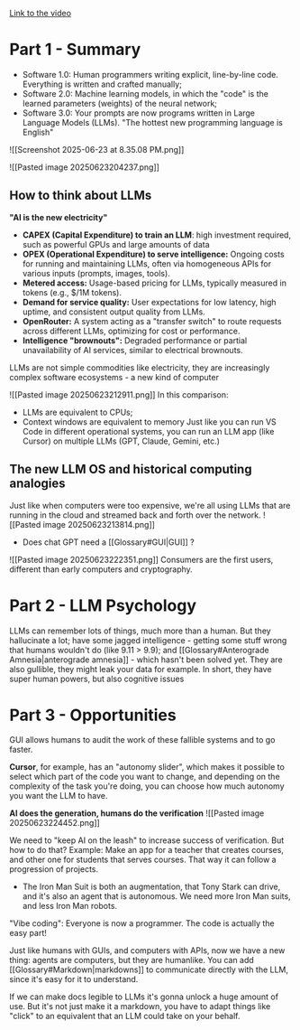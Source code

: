 [Link to the video](https://www.youtube.com/watch?v=LCEmiRjPEtQ)
# Part 1 - Summary
- Software 1.0: Human programmers writing explicit, line-by-line code. Everything is written and crafted manually;
- Software 2.0: Machine learning models, in which the "code" is the learned parameters (weights) of the neural network;
- Software 3.0: Your prompts are now programs written in Large Language Models (LLMs). "The hottest new programming language is English"

![[Screenshot 2025-06-23 at 8.35.08 PM.png]]

![[Pasted image 20250623204237.png]]

## How to think about LLMs
**"AI is the new electricity"** 

- **CAPEX (Capital Expenditure) to train an LLM**: high investment required, such as powerful GPUs and large amounts of data 
- **OPEX (Operational Expenditure) to serve intelligence:** Ongoing costs for running and maintaining LLMs, often via homogeneous APIs for various inputs (prompts, images, tools).
- **Metered access:** Usage-based pricing for LLMs, typically measured in tokens (e.g., $/1M tokens).
- **Demand for service quality:** User expectations for low latency, high uptime, and consistent output quality from LLMs.
- **OpenRouter:** A system acting as a "transfer switch" to route requests across different LLMs, optimizing for cost or performance.
- **Intelligence "brownouts":** Degraded performance or partial unavailability of AI services, similar to electrical brownouts.

LLMs are not simple commodities like electricity, they are increasingly complex software ecosystems - a new kind of computer



![[Pasted image 20250623212911.png]]
In this comparison:
- LLMs are equivalent to CPUs;
- Context windows are equivalent to memory
Just like you can run VS Code in different operational systems, you can run an LLM app (like Cursor) on multiple LLMs (GPT, Claude, Gemini, etc.)

## The new LLM OS and historical computing analogies

Just like when computers were too expensive, we're all using LLMs that are running in the cloud and streamed back and forth over the network.
![[Pasted image 20250623213814.png]]

- Does chat GPT need a [[Glossary#GUI|GUI]] ?

![[Pasted image 20250623222351.png]]
Consumers are the first users, different than early computers and cryptography.

# Part 2 - LLM Psychology 
LLMs can remember lots of things, much more than a human. But they hallucinate a lot; have some jagged intelligence - getting some stuff wrong that humans wouldn't do (like 9.11 > 9.9); and [[Glossary#Anterograde Amnesia|anterograde amnesia]] - which hasn't been solved yet. They are also gullible, they might leak your data for example. In short, they have super human powers, but also cognitive issues

# Part 3 - Opportunities

GUI allows humans to audit the work of these fallible systems and to go faster.

**Cursor**, for example, has an "autonomy slider", which makes it possible to select which part of the code you want to change, and depending on the complexity of the task you're doing, you can choose how much autonomy you want the LLM to have.

**AI does the generation, humans do the verification**
![[Pasted image 20250623224452.png]]

We need to "keep AI on the leash" to increase success of verification. But how to do that?
Example: Make an app for a teacher that creates courses, and other one for students that serves courses. That way it can follow a progression of projects.

- The Iron Man Suit is both an augmentation, that Tony Stark can drive, and it's also an agent that is autonomous. We need more Iron Man suits, and less Iron Man robots.

"Vibe coding": Everyone is now a programmer. The code is actually the easy part!

Just like humans with GUIs, and computers with APIs, now we have a new thing: agents are computers, but they are humanlike. You can add [[Glossary#Markdown|markdowns]] to communicate directly with the LLM, since it's easy for it to understand.

If we can make docs legible to LLMs it's gonna unlock a huge amount of use. But it's not just make it a markdown, you have to adapt things like "click" to an equivalent that an LLM could take on your behalf.
